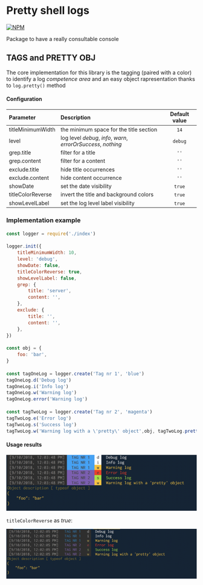 # Pretty shell logs
 [![NPM](https://img.shields.io/badge/pretty%20shell%20logs-0.1.3-blue.svg?logo=npm&longCache=true&style=flat)](https://www.npmjs.com/package/pretty-shell-logs)

Package to have a really consultable console

## TAGS and PRETTY OBJ

The core implementation for this library is the tagging (paired with a color) to identify a log *competence area* and an easy object rapresentation thanks to `log.pretty()` method

#### Configuration

| Parameter | Description | Default value |
|:------------- |:--------------- |:-------------:|
| titleMinimumWidth | the minimum space for the title section | `14` |
| level | log level *debug*, *info*, *warn*, *errorOrSuccess*, *nothing* | `debug` |
| grep.title | filter for a title | `''` |
| grep.content | filter for a content | `''` |
| exclude.title | hide title occurrences | `''` |
| exclude.content | hide content occurrence | `''` |
| showDate | set the date visibility | `true` |
| titleColorReverse | invert the title and background colors | `true` |
| showLevelLabel | set the log level label visibility | `true` |


### Implementation example

```javascript
const logger = require('./index')

logger.init({
  	titleMinimumWidth: 10,
	level: 'debug',
	showDate: false,
  	titleColorReverse: true,
  	showLevelLabel: false,
	grep: {
		title: 'server',
		content: '',
	},
	exclude: {
		title: '',
		content: '',
	},
})

const obj = {
	foo: 'bar',
}

const tagOneLog = logger.create('Tag nr 1', 'blue')
tagOneLog.d('Debug log')
tagOneLog.i('Info log')
tagOneLog.w('Warning log')
tagOneLog.error('Warning log')

const tagTwoLog = logger.create('Tag nr 2', 'magenta')
tagTwoLog.e('Error log')
tagTwoLog.s('Success log')
tagTwoLog.w('Warning log with a \'pretty\' object',obj, tagTwoLog.pretty(obj, 'Object description'))
```

#### Usage results

<img src="https://github.com/luigivitelli23/pretty-shell-logs/raw/master/img/example.png">

`titleColorReverse` as *true*:

<img src="https://github.com/luigivitelli23/pretty-shell-logs/raw/master/img/example_dark.png">
